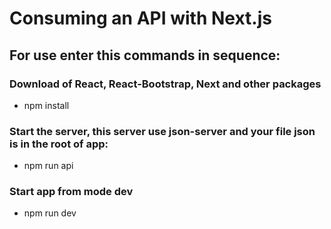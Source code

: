 # Consuming an API with Next.js

## For use enter this commands in sequence:

### Download of React, React-Bootstrap, Next and other packages
* npm install

###  Start the server, this server use json-server and your file json is in the root of app:
* npm run api

###  Start app from mode dev
* npm run dev

